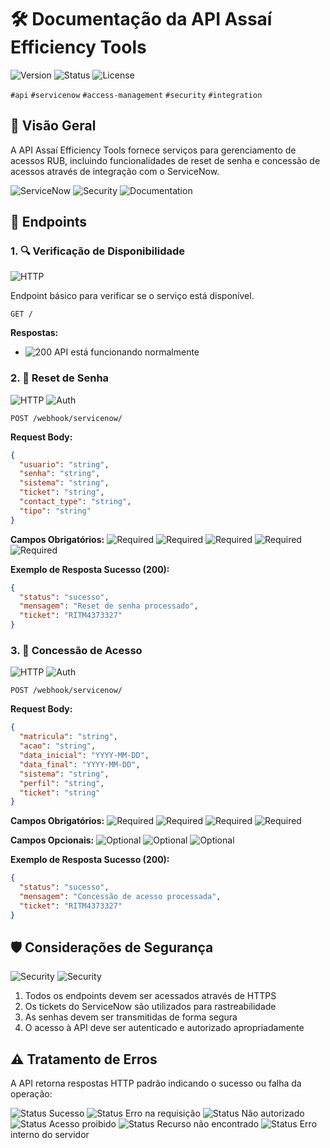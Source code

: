 # 🛠️ Documentação da API Assaí Efficiency Tools

![Version](https://img.shields.io/badge/version-1.0.0-blue.svg)
![Status](https://img.shields.io/badge/status-production-green.svg)
![License](https://img.shields.io/badge/license-Private-red.svg)

`#api` `#servicenow` `#access-management` `#security` `#integration`

## 🎯 Visão Geral

A API Assaí Efficiency Tools fornece serviços para gerenciamento de acessos RUB, incluindo funcionalidades de reset de senha e concessão de acessos através de integração com o ServiceNow.

![ServiceNow](https://img.shields.io/badge/integration-ServiceNow-brightgreen.svg)
![Security](https://img.shields.io/badge/security-OAuth2-orange.svg)
![Documentation](https://img.shields.io/badge/swagger-valid-brightgreen.svg)

## 🔌 Endpoints

### 1. 🔍 Verificação de Disponibilidade

![HTTP](https://img.shields.io/badge/GET-endpoint-blue.svg)

Endpoint básico para verificar se o serviço está disponível.

```http
GET /
```

**Respostas:**
- ![200](https://img.shields.io/badge/200-OK-success.svg) API está funcionando normalmente

### 2. 🔑 Reset de Senha

![HTTP](https://img.shields.io/badge/POST-endpoint-green.svg)
![Auth](https://img.shields.io/badge/requires-authentication-red.svg)

```http
POST /webhook/servicenow/
```

**Request Body:**
```json
{
  "usuario": "string",
  "senha": "string",
  "sistema": "string",
  "ticket": "string",
  "contact_type": "string",
  "tipo": "string"
}
```

**Campos Obrigatórios:**
![Required](https://img.shields.io/badge/required-usuario-blue.svg)
![Required](https://img.shields.io/badge/required-senha-blue.svg)
![Required](https://img.shields.io/badge/required-sistema-blue.svg)
![Required](https://img.shields.io/badge/required-ticket-blue.svg)
![Required](https://img.shields.io/badge/required-tipo-blue.svg)

**Exemplo de Resposta Sucesso (200):**
```json
{
  "status": "sucesso",
  "mensagem": "Reset de senha processado",
  "ticket": "RITM4373327"
}
```

### 3. 🔐 Concessão de Acesso

![HTTP](https://img.shields.io/badge/POST-endpoint-green.svg)
![Auth](https://img.shields.io/badge/requires-authentication-red.svg)

```http
POST /webhook/servicenow/
```

**Request Body:**
```json
{
  "matricula": "string",
  "acao": "string",
  "data_inicial": "YYYY-MM-DD",
  "data_final": "YYYY-MM-DD",
  "sistema": "string",
  "perfil": "string",
  "ticket": "string"
}
```

**Campos Obrigatórios:**
![Required](https://img.shields.io/badge/required-matricula-blue.svg)
![Required](https://img.shields.io/badge/required-acao-blue.svg)
![Required](https://img.shields.io/badge/required-sistema-blue.svg)
![Required](https://img.shields.io/badge/required-ticket-blue.svg)

**Campos Opcionais:**
![Optional](https://img.shields.io/badge/optional-data__inicial-lightgrey.svg)
![Optional](https://img.shields.io/badge/optional-data__final-lightgrey.svg)
![Optional](https://img.shields.io/badge/optional-perfil-lightgrey.svg)

**Exemplo de Resposta Sucesso (200):**
```json
{
  "status": "sucesso",
  "mensagem": "Concessão de acesso processada",
  "ticket": "RITM4373327"
}
```

## 🛡️ Considerações de Segurança

![Security](https://img.shields.io/badge/HTTPS-required-critical.svg)
![Security](https://img.shields.io/badge/Authentication-required-critical.svg)

1. Todos os endpoints devem ser acessados através de HTTPS
2. Os tickets do ServiceNow são utilizados para rastreabilidade
3. As senhas devem ser transmitidas de forma segura
4. O acesso à API deve ser autenticado e autorizado apropriadamente

## ⚠️ Tratamento de Erros

A API retorna respostas HTTP padrão indicando o sucesso ou falha da operação:

![Status](https://img.shields.io/badge/200-Success-success.svg) Sucesso
![Status](https://img.shields.io/badge/400-Bad%20Request-red.svg) Erro na requisição
![Status](https://img.shields.io/badge/401-Unauthorized-red.svg) Não autorizado
![Status](https://img.shields.io/badge/403-Forbidden-red.svg) Acesso proibido
![Status](https://img.shields.io/badge/404-Not%20Found-red.svg) Recurso não encontrado
![Status](https://img.shields.io/badge/500-Server%20Error-red.svg) Erro interno do servidor

